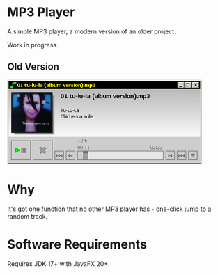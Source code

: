 # MP3 Player

A simple MP3 player, a modern version of an older project.

Work in progress.



## Old Version

![screenshot](screenshots/2005-0215-160429.png)



# Why

It's got one function that no other MP3 player has - one-click jump to a random track.


# Software Requirements

Requires JDK 17+ with JavaFX 20+.